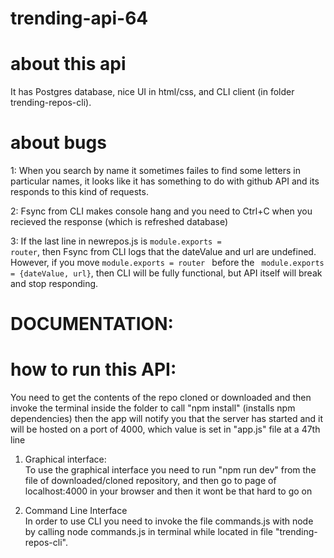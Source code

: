 # trending-api-64

# about this api

It has Postgres database, nice UI in html/css, and CLI client (in folder trending-repos-cli).

# about bugs

1: When you search by name it sometimes failes to find some letters in particular names, it looks like it has something to do with github API and its responds to this kind of requests.

2: Fsync from CLI makes console hang and you need to Ctrl+C when you recieved the response (which is refreshed database)

3: If the last line in newrepos.js is <code>module.exports = router</code>, then Fsync from CLI logs that the dateValue and url are undefined. However, if you move <code>module.exports = router </code> before the <code> module.exports = {dateValue, url}</code>, then CLI will be fully functional, but API itself will break and stop responding.

# DOCUMENTATION:

# how to run this API:

You need to get the contents of the repo cloned or downloaded and then invoke the terminal inside the folder to call "npm install" (installs npm dependencies)
then the app will notify you that the server has started and it will be hosted on a port of 4000, which value is set in "app.js" file at a 47th line

1. Graphical interface: <br>
   To use the graphical interface you need to run "npm run dev" from the file of downloaded/cloned repository, and then go to page of localhost:4000 in your browser and then it wont be that hard to go on

2. Command Line Interface <br>
   In order to use CLI you need to invoke the file commands.js with node by calling node commands.js in terminal while located in file "trending-repos-cli".
   <br>
   <br>
   <br>
   <br>
   <br>
   <br>
   <br>
   <br>
   <br>
